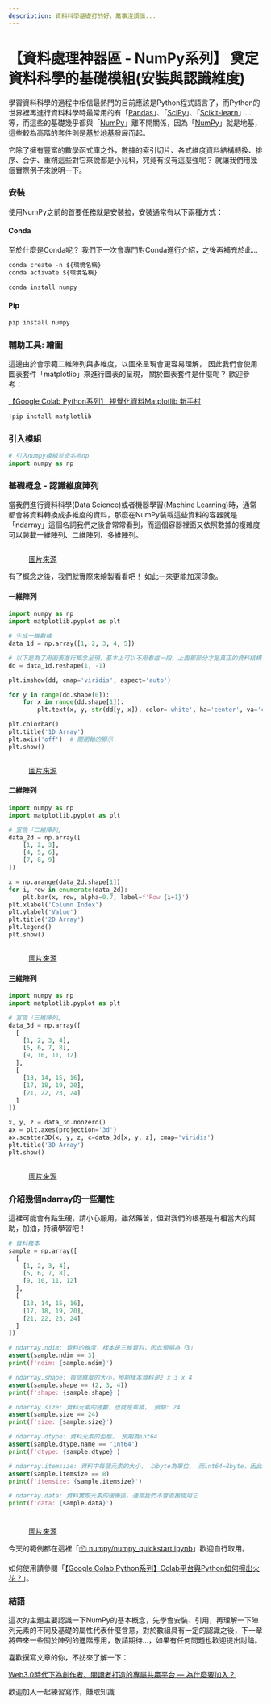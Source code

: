 ```yaml
---
description: 資料科學基礎打的好，萬事沒煩惱...
---
```


# 【資料處理神器區 - NumPy系列】 奠定資料科學的基礎模組(安裝與認識維度)

學習資料科學的過程中相信最熱門的目前應該是Python程式語言了，而Python的世界裡再進行資料科學時最常用的有「[Pandas](https://www.potatomedia.co/s/pYiFElO)」、「[SciPy](https://scipy.org/)」、「[Scikit-learn](https://scikit-learn.org/stable/)」...等，而這些的基礎幾乎都與「[NumPy](https://numpy.org/)」離不開關係，因為「[NumPy](https://numpy.org/)」就是地基，這些較為高階的套件則是基於地基發展而起。



它除了擁有豐富的數學函式庫之外，數據的索引切片、各式維度資料結構轉換、排序、合併、重朔這些對它來說都是小兒科，究竟有沒有這麼強呢？ 就讓我們用幾個實際例子來說明一下。

### 安裝

使用NumPy之前的首要任務就是安裝拉，安裝通常有以下兩種方式：

#### Conda

至於什麼是Conda呢？ 我們下一次會專門對Conda進行介紹，之後再補充於此...

```python
conda create -n ${環境名稱}
conda activate ${環境名稱}

conda install numpy
```

#### Pip

```python
pip install numpy
```

### 輔助工具: 繪圖

這邊由於會示範二維陣列與多維度，以圖來呈現會更容易理解， 因此我們會使用圖表套件「matplotlib」來進行圖表的呈現， 關於圖表套件是什麼呢？ 歡迎參考：

[【Google Colab Python系列】 視覺化資料Matplotlib 新手村](https://vocus.cc/article/64bef906fd8978000190a953)

```python
!pip install matplotlib
```

### 引入模組

```python
# 引入numpy模組並命名為np
import numpy as np
```

### 基礎概念 - 認識維度陣列

當我們進行資料科學(Data Science)或者機器學習(Machine Learning)時，通常都會將資料轉換成多維度的資料，那麼在NumPy裝載這些資料的容器就是「ndarray」這個名詞我們之後會常常看到，而這個容器裡面又依照數據的複雜度可以裝載一維陣列、二維陣列、多維陣列。



<figure><img src="../.gitbook/assets/numpy陣列.drawio.png" alt=""><figcaption><p><a href="https://vocus.cc/article/64cdc41cfd89780001f99a00">圖片來源</a></p></figcaption></figure>

有了概念之後，我們就實際來繪製看看吧！ 如此一來更能加深印象。

#### 一維陣列

```python
import numpy as np
import matplotlib.pyplot as plt

# 生成一維數據
data_1d = np.array([1, 2, 3, 4, 5])

# 以下是為了用圖表進行概念呈現，基本上可以不用看這一段，上面那部分才是真正的資料結構...
dd = data_1d.reshape(1, -1)

plt.imshow(dd, cmap='viridis', aspect='auto')

for y in range(dd.shape[0]):
    for x in range(dd.shape[1]):
        plt.text(x, y, str(dd[y, x]), color='white', ha='center', va='center')

plt.colorbar()
plt.title('1D Array')
plt.axis('off')  # 關閉軸的顯示
plt.show()
```



<figure><img src="../.gitbook/assets/1d.png" alt=""><figcaption><p><a href="https://vocus.cc/article/64cdc41cfd89780001f99a00">圖片來源</a></p></figcaption></figure>

#### 二維陣列

```python
import numpy as np
import matplotlib.pyplot as plt

# 宣告「二維陣列」
data_2d = np.array([
    [1, 2, 3],
    [4, 5, 6],
    [7, 8, 9]
])

x = np.arange(data_2d.shape[1])
for i, row in enumerate(data_2d):
    plt.bar(x, row, alpha=0.7, label=f'Row {i+1}')
plt.xlabel('Column Index')
plt.ylabel('Value')
plt.title('2D Array')
plt.legend()
plt.show()

```



<figure><img src="../.gitbook/assets/2d.png" alt=""><figcaption><p><a href="https://vocus.cc/article/64cdc41cfd89780001f99a00">圖片來源</a></p></figcaption></figure>

#### 三維陣列

```python
import numpy as np
import matplotlib.pyplot as plt

# 宣告「三維陣列」
data_3d = np.array([
  [
    [1, 2, 3, 4],
    [5, 6, 7, 8],
    [9, 10, 11, 12]
  ],
  [
    [13, 14, 15, 16],
    [17, 18, 19, 20],
    [21, 22, 23, 24]
  ]
])

x, y, z = data_3d.nonzero()
ax = plt.axes(projection='3d')
ax.scatter3D(x, y, z, c=data_3d[x, y, z], cmap='viridis')
plt.title('3D Array')
plt.show()
```



<figure><img src="../.gitbook/assets/3d.png" alt=""><figcaption><p><a href="https://vocus.cc/article/64cdc41cfd89780001f99a00">圖片來源</a></p></figcaption></figure>

### 介紹幾個ndarray的一些屬性

這裡可能會有點生硬，請小心服用，雖然藥苦，但對我們的根基是有相當大的幫助，加油，持續學習吧！

```python
# 資料樣本
sample = np.array([
  [
    [1, 2, 3, 4],
    [5, 6, 7, 8],
    [9, 10, 11, 12]
  ],
  [
    [13, 14, 15, 16],
    [17, 18, 19, 20],
    [21, 22, 23, 24]
  ]
])

# ndarray.ndim: 資料的維度，樣本是三維資料，因此預期為「3」
assert(sample.ndim == 3)
print(f'ndim: {sample.ndim}')

# ndarray.shape: 每個維度的大小，預期樣本資料是2 x 3 x 4
assert(sample.shape == (2, 3, 4))
print(f'shape: {sample.shape}')

# ndarray.size: 資料元素的總數，也就是乘積， 預期: 24
assert(sample.size == 24)
print(f'size: {sample.size}')

# ndarray.dtype: 資料元素的型態， 預期為int64
assert(sample.dtype.name == 'int64')
print(f'dtype: {sample.dtype}')

# ndarray.itemsize: 資料中每個元素的大小， 以byte為單位， 而int64=8byte，因此預期為8
assert(sample.itemsize == 8)
print(f'itemsize: {sample.itemsize}')

# ndarray.data: 資料實際元素的緩衝區，通常我們不會直接使用它
print(f'data: {sample.data}')
```

###

<figure><img src="../.gitbook/assets/屬性.png" alt=""><figcaption><p><a href="https://vocus.cc/article/64cdc41cfd89780001f99a00">圖片來源</a></p></figcaption></figure>

今天的範例都在這裡「[📦 ](https://github.com/weihanchen/google-colab-python-learn/blob/main/jupyter-examples/pandas/pandas\_quickstart.ipynb)[numpy/numpy\_quickstart.ipynb](https://github.com/weihanchen/google-colab-python-learn/blob/main/jupyter-examples/numpy/numpy\_quickstart.ipynb)」歡迎自行取用。

如何使用請參閱「[【Google Colab Python系列】Colab平台與Python如何擦出火花？](https://www.potatomedia.co/s/aNLHZe3S)」。

### 結語

這次的主題主要認識一下NumPy的基本概念，先學會安裝、引用，再理解一下陣列元素的不同及基礎的屬性代表什麼含意，對於數組具有一定的認識之後，下一章將帶來一些關於陣列的進階應用，敬請期待...，如果有任何問題也歡迎提出討論。



喜歡撰寫文章的你，不妨來了解一下：

[Web3.0時代下為創作者、閱讀者打造的專屬共贏平台 — 為什麼要加入？](https://www.potatomedia.co/s/2PmFxsq)

歡迎加入一起練習寫作，賺取知識
